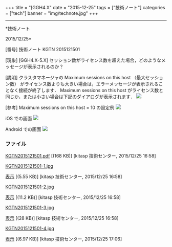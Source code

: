 ﻿+++
title = "[GGH4.X"
date = "2015-12-25"
tags = ["技術ノート"]
categories = ["tech"]
banner = "img/technote.jpg"
+++

-----------------------------------------------------------------------------------------------------------------------------

*技術ノート

2015/12/25*


[番号]
技術ノート KGTN 2015121501

[現象]
[GGH4.X-5.X]
セッション数がライセンス数を超えた場合，どのようなメッセージが表示されるのか？

[説明]
クラスタマネージャの Maximum sessions on this host （最大セッション数）
がライセンス数よりも大きい場合は，エラーメッセージが表示されることなく接続が終了します．
Maximum sessions on this host
がライセンス数と同じか，または小さい場合は下記のダイアログが表示されます．
![](http://techreport.kitasp.net/attachments/download/2400/KGTN2015121501-1.jpg)

[参考] Maximum sessions on this host = 10 の設定例
![](http://techreport.kitasp.net/attachments/download/2401/KGTN2015121501-2.jpg)

iOS での画面
![](http://techreport.kitasp.net/attachments/download/2402/KGTN2015121501-3.jpg)

Android での画面
![](http://techreport.kitasp.net/attachments/download/2407/KGTN2015121501-4.jpg)


### ファイル

 
 


[KGTN2015121501.pdf](http://techreport.kitasp.net/attachments/download/2399/KGTN2015121501.pdf)
 [(168 KB)] [kitasp 技術センター, 2015/12/25
16:58]

[KGTN2015121501-1.jpg](http://techreport.kitasp.net/attachments/download/2400/KGTN2015121501-1.jpg)

[表示](http://techreport.kitasp.net/attachments/2400/KGTN2015121501-1.jpg "表示")
 [(5.55 KB)] [kitasp 技術センター, 2015/12/25
16:58]

[KGTN2015121501-2.jpg](http://techreport.kitasp.net/attachments/download/2401/KGTN2015121501-2.jpg)

[表示](http://techreport.kitasp.net/attachments/2401/KGTN2015121501-2.jpg "表示")
 [(11.2 KB)] [kitasp 技術センター, 2015/12/25
16:58]

[KGTN2015121501-3.jpg](http://techreport.kitasp.net/attachments/download/2402/KGTN2015121501-3.jpg)

[表示](http://techreport.kitasp.net/attachments/2402/KGTN2015121501-3.jpg "表示")
 [(28 KB)] [kitasp 技術センター, 2015/12/25
16:58]

[KGTN2015121501-4.jpg](http://techreport.kitasp.net/attachments/download/2407/KGTN2015121501-4.jpg)

[表示](http://techreport.kitasp.net/attachments/2407/KGTN2015121501-4.jpg "表示")
 [(6.97 KB)] [kitasp 技術センター, 2015/12/25
17:06]


 


 

